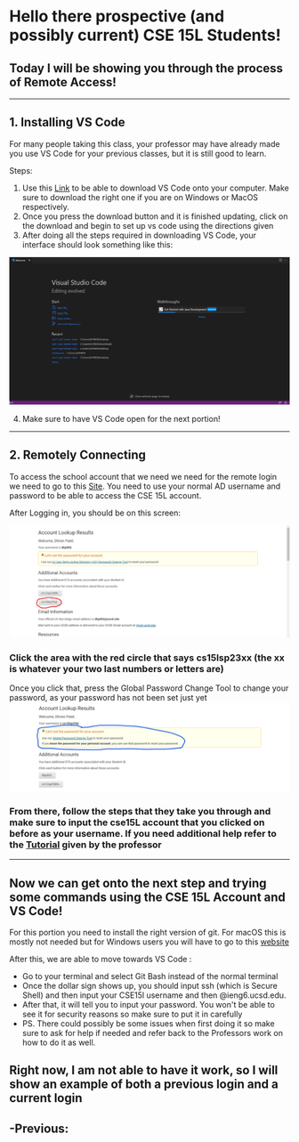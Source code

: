 # Hello there prospective (and possibly current) CSE 15L Students!
## Today I will be showing you through the process of Remote Access!
---

## 1. Installing VS Code
For many people taking this class, your professor may have already made you use VS Code for your previous classes, but it is still
good to learn.

Steps:
1. Use this [Link](https://code.visualstudio.com/) to be able to download VS Code onto your computer. Make sure to download the right
one if you are on Windows or MacOS respectively.
2. Once you press the download button and it is finished updating, click on the download and begin to set up vs code using the directions
given
3. After doing all the steps required in downloading VS Code, your interface should look something like this:

![Image](VSCode.png)

4. Make sure to have VS Code open for the next portion!
---

## 2. Remotely Connecting
To access the school account that we need we need for the remote login we need to go to this [Site](https://sdacs.ucsd.edu/-icc/indet.php). You need to use your normal AD username and password to be able to access the CSE 15L account.

After Logging in, you should be on this screen:

![image](AccountLookup.png)

### Click the area with the red circle that says cs15lsp23xx (the xx is whatever your two last numbers or letters are)

Once you click that, press the Global Password Change Tool to change your password, as your password has not been set just yet
![Image](GPCT.png)
### From there, follow the steps that they take you through and make sure to input the cse15L account that you clicked on before as your username. If you need additional help refer to the [Tutorial](https://drive.google.com/file/d/17IDZn8Qq7Q0RkYMxdiIR0o6HJ3B5YqSW/view) given by the professor

---
## Now we can get onto the next step and trying some commands using the CSE 15L Account and VS Code!

For this portion you need to install the right version of git. For macOS this is mostly not needed but for Windows users you will have to go to this [website](https://git-scm.com/download/win)

After this, we are able to move towards VS Code :
- Go to your terminal and select Git Bash instead of the normal terminal
- Once the dollar sign shows up, you should input ssh (which is Secure Shell) and then input your CSE15l username and then @ieng6.ucsd.edu. 
- After that, it will tell you to input your password. You won't be able to see it for security reasons so make sure to put it in carefully
- PS. There could possibly be some issues when first doing it so make sure to ask for help if needed and refer back to the Professors work on how to do it as well.

## Right now, I am not able to have it work, so I will show an example of both a previous login and a current login
-Previous: 
-

